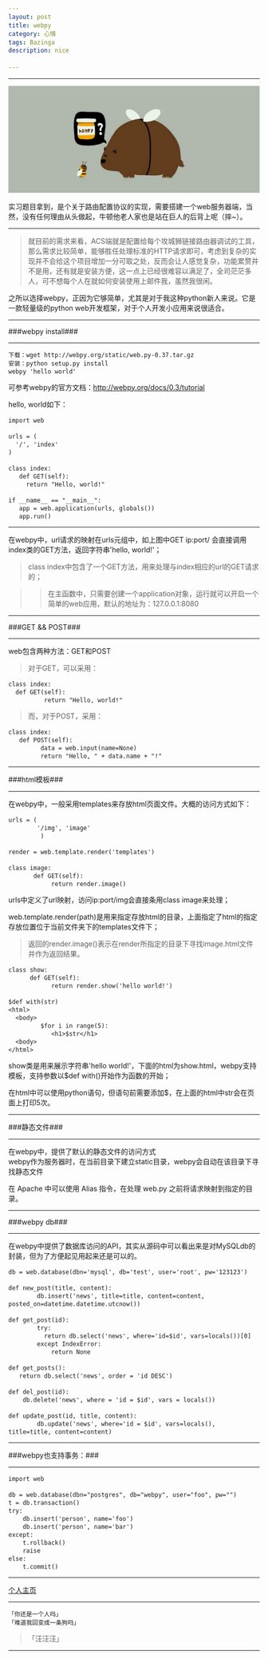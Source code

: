 ```yaml
---
layout: post
title: webpy
category: 心情
tags: Bazinga
description: nice

---
```

----------

![](https://raw.githubusercontent.com/Ashtray/Ashtray.github.io/master/imag/honey.png)  


实习题目拿到，是个关于路由配置协议的实现，需要搭建一个web服务器端，当然，没有任何理由从头做起，牛顿他老人家也是站在巨人的后背上呢（摔~）。  


--------


<!-- more -->


>就目前的需求来看，ACS端就是配置给每个攻城狮链接路由器调试的工具，那么需求比较简单，能够胜任处理标准的HTTP请求即可，考虑到复杂的实现并不会给这个项目增加一分可取之处，反而会让人感觉复杂，功能累赘并不是用，还有就是安装方便，这一点上已经很难容以满足了，全司茫茫多人，可不想每个人在就如何安装使用上邮件我，虽然我很闲。  

之所以选择webpy，正因为它够简单，尤其是对于我这种python新人来说。它是一款轻量级的python web开发框架，对于个人开发小应用来说很适合。

------

###webpy install###  

-----


	下载：wget http://webpy.org/static/web.py-0.37.tar.gz  
	安装：python setup.py install  
	webpy 'hello world'  
 
可参考webpy的官方文档：http://webpy.org/docs/0.3/tutorial  

hello, world如下：  

	import web  

	urls = (  
  	  '/', 'index'  
	)  

	class index:  
 	   def GET(self):  
   	     return "Hello, world!"  

	if __name__ == "__main__":  
 	   app = web.application(urls, globals())  
  	   app.run()  

---------------

在webpy中，url请求的映射在urls元组中，如上图中GET ip:port/   会直接调用index类的GET方法，返回字符串'hello, world!'；  

>class index中包含了一个GET方法，用来处理与index相应的url的GET请求的；

>>在主函数中，只需要创建一个application对象，运行就可以开启一个简单的web应用，默认的地址为：127.0.0.1:8080  

-------


###GET && POST### 
 
-----


web包含两种方法：GET和POST  

>对于GET，可以采用：  


	class index:   
  	  def GET(self):  
      		  return "Hello, world!"  

>而，对于POST，采用：  

	class index:  
   	   def POST(self):  
     	   	 data = web.input(name=None)  
       		 return "Hello, " + data.name + "!"  

------

###html模板###

----


在webpy中，一般采用templates来存放html页面文件。大概的访问方式如下：  


	urls = (  
  	        '/img', 'image'  
	         )  

	render = web.template.render('templates')  

	class image:  
    	   def GET(self):  
                return render.image()      
  
urls中定义了url映射，访问ip:port/img会直接条用class image来处理；  

web.template.render(path)是用来指定存放html的目录，上面指定了html的指定存放位置位于当前文件夹下的templates文件下；  

>返回的render.image()表示在render所指定的目录下寻找image.html文件并作为返回结果。  

 
	class show:  
   	      def GET(self):  
      	  		return render.show('hello world!')  
  
	$def with(str)  
	<html>  
  	  <body>  
        	 $for i in range(5):  
            	<h1>$str</h1>  
   	  <body>  
	</html>   

show类是用来展示字符串'hello world!'，下面的html为show.html，webpy支持模板，支持参数以$def with()开始作为函数的开始；  

在html中可以使用python语句，但语句前需要添加$，在上面的html中str会在页面上打印5次。  

------

###静态文件###  

------


在webpy中，提供了默认的静态文件的访问方式  
webpy作为服务器时，在当前目录下建立static目录，webpy会自动在该目录下寻找静态文件  

在 Apache 中可以使用 Alias 指令，在处理 web.py 之前将请求映射到指定的目录。  

---------

###webpy db###

---------


在webpy中提供了数据库访问的API，其实从源码中可以看出来是对MySQLdb的封装，但为了方便起见用起来还是可以的。  


	db = web.database(dbn='mysql', db='test', user='root', pw='123123')  
 
	def new_post(title, content):  
    		db.insert('news', title=title, content=content, posted_on=datetime.datetime.utcnow())  

	def get_post(id):  
    		try:  
       		  return db.select('news', where='id=$id', vars=locals())[0]  
    		except IndexError:  
        		return None  

	def get_posts():  
   	   return db.select('news', order = 'id DESC')  

	def del_post(id):  
   	    db.delete('news', where = 'id = $id', vars = locals())  

	def update_post(id, title, content):  
    		db.update('news', where='id = $id', vars=locals(), title=title, content=content)   

------

###webpy也支持事务：###

---------


	import web  

	db = web.database(dbn="postgres", db="webpy", user="foo", pw="")  
	t = db.transaction()  
	try:  
   		db.insert('person', name='foo')  
   		db.insert('person', name='bar')  
	except:  
   		t.rollback()  
   		raise  
	else:  
   		t.commit()   


--------------------

[个人主页](http://Ashtray.github.io)

----------

	「你还是一个人吗」
	「难道我回变成一条狗吗」  

>「汪汪汪」

-----------------
    
 
